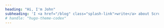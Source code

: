```yaml
---
heading: "Hi, I'm John"
subheading: 'I <a href="/blog" class="splash-link">write</a> about Scrum and tech, host a Scrum-centric <a href="https://twoscrumsup.com" class="splash-link">podcast</a>, and quite <a href="https://www.youtube.com/watch?v=Y5llmJQWCts" class="splash-link">like birds</a>.'
# handle: "hugo-theme-codex"
---
```

